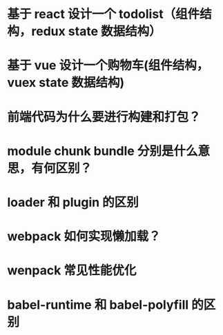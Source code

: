 # 基于 react 设计一个 todolist（组件结构，redux state 数据结构）

# 基于 vue 设计一个购物车(组件结构，vuex state 数据结构)

# 前端代码为什么要进行构建和打包？

# module chunk bundle 分别是什么意思，有何区别？

# loader 和 plugin 的区别

# webpack 如何实现懒加载？

# wenpack 常见性能优化

# babel-runtime 和 babel-polyfill 的区别

